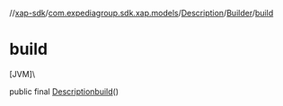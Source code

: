 //[xap-sdk](../../../../index.md)/[com.expediagroup.sdk.xap.models](../../index.md)/[Description](../index.md)/[Builder](index.md)/[build](build.md)

# build

[JVM]\

public final [Description](../index.md)[build](build.md)()
